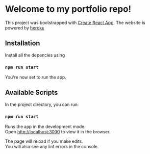 
# Welcome to my portfolio repo!

This project was bootstrapped with [Create React App](https://github.com/facebook/create-react-app).
The website is powered by [heroku](https://dashboard.heroku.com/)

## Installation

Install all the depencies using
### `npm run start`
You're now set to run the app.

## Available Scripts

In the project directory, you can run:

### `npm run start`

Runs the app in the development mode.\
Open [http://localhost:3000](http://localhost:3000) to view it in the browser.

The page will reload if you make edits.\
You will also see any lint errors in the console.

